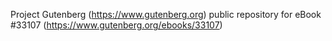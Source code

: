 Project Gutenberg (https://www.gutenberg.org) public repository for eBook #33107 (https://www.gutenberg.org/ebooks/33107)
